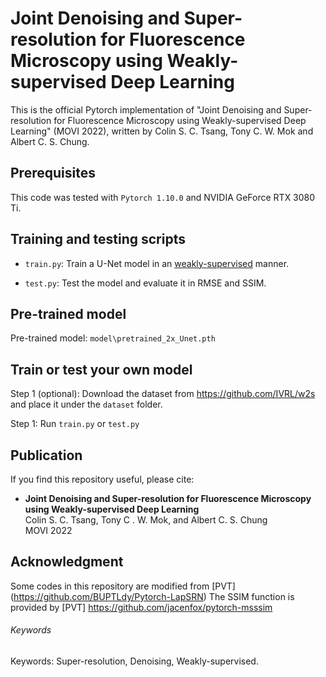 # Joint Denoising and Super-resolution for Fluorescence Microscopy using Weakly-supervised Deep Learning
This is the official Pytorch implementation of "Joint Denoising and Super-resolution for Fluorescence Microscopy using Weakly-supervised Deep Learning" (MOVI 2022), written by Colin S. C. Tsang, Tony C. W. Mok and Albert C. S. Chung.

## Prerequisites
This code was tested with `Pytorch 1.10.0` and NVIDIA GeForce RTX 3080 Ti.

## Training and testing scripts
- `train.py`: Train a U-Net model in an <u>weakly-supervised</u> manner.

- `test.py`: Test the model and evaluate it in RMSE and SSIM. 

## Pre-trained model 
Pre-trained model: `model\pretrained_2x_Unet.pth`

## Train or test your own model
Step 1 (optional): Download the dataset from https://github.com/IVRL/w2s and place it under the `dataset` folder.

Step 1: Run `train.py` or `test.py`

## Publication
If you find this repository useful, please cite:
- **Joint Denoising and Super-resolution for Fluorescence Microscopy using Weakly-supervised Deep Learning**  
Colin S. C. Tsang, Tony C . W. Mok, and Albert C. S. Chung  
MOVI 2022


## Acknowledgment
Some codes in this repository are modified from [PVT] (https://github.com/BUPTLdy/Pytorch-LapSRN)
The SSIM function is provided by [PVT] https://github.com/jacenfox/pytorch-msssim

###### Keywords
Keywords: Super-resolution, Denoising, Weakly-supervised.
